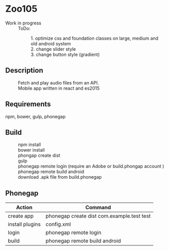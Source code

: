 # Zoo105

<dl>
    <dt>Work in progress</dt>
    <dd>ToDo:<dd>
    <dl>
        <dd>1. optimize css and foundation classes on large, medium and old android system</dd>
        <dd>2. change slider style</dd>
        <dd>3. change button style (gradient)</dd>
    </dl>
</dl>

## Description

<dl>
    <dd>Fetch and play audio files from an API.</dd>
    <dd>Mobile app written in react and es2015</dd>
</dl>

## Requirements

npm, bower, gulp, phonegap

## Build

<dl>
    <dd>npm install</dd>
    <dd>bower install</dd>
    <dd>phongap create dist</dd>
    <dd>gulp</dd>
    <dd>phonegap remote login (require an Adobe or build.phongap account )</dd>
    <dd>phonegap remote build android </dd>
    <dd>download .apk file from build.phonegap</dd>
</dl>

## Phonegap

| Action | Command |
|--------|---------|
| create app | phonegap create dist com.example.test test |
| install plugins | config.xml |
| login | phonegap remote login |
| build | phonegap remote build android |